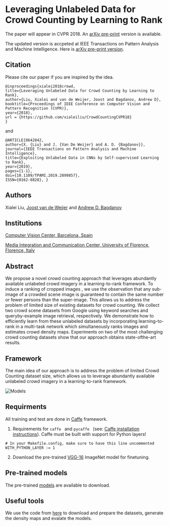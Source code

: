 # Leveraging Unlabeled Data for Crowd Counting by Learning to Rank

The paper will appear in CVPR 2018. An [arXiv pre-print](https://arxiv.org/abs/1803.03095?context=cs) version is available.

The updated version is accpeted at IEEE Transactions on Pattern Analysis and Machine Intelligence. Here is [arXiv pre-print version](https://arxiv.org/abs/1902.06285).

## Citation

Please cite our paper if you are inspired by the idea.

```
@inproceedings{xialei2018crowd,
title={Leveraging Unlabeled Data for Crowd Counting by Learning to Rank},
author={Liu, Xialei and van de Weijer, Joost and Bagdanov, Andrew D},
booktitle={Proceedings of IEEE Conference on Computer Vision and Pattern Recognition (CVPR)},
year={2018},
url = {https://github.com/xialeiliu/CrowdCountingCVPR18}
}
```
and 

```
@ARTICLE{8642842, 
author={X. {Liu} and J. {Van De Weijer} and A. D. {Bagdanov}}, 
journal={IEEE Transactions on Pattern Analysis and Machine Intelligence}, 
title={Exploiting Unlabeled Data in CNNs by Self-supervised Learning to Rank}, 
year={2019}, 
pages={1-1}, 
doi={10.1109/TPAMI.2019.2899857}, 
ISSN={0162-8828}, }
```

## Authors

Xialei Liu, [Joost van de Weijer](https://scholar.google.com/citations?hl=en&user=Gsw2iUEAAAAJ&view_op=list_works&sortby=pubdate) and [Andrew D. Bagdanov](https://scholar.google.com/citations?hl=en&user=_Fk4YUcAAAAJ&view_op=list_works&sortby=pubdate)

## Institutions

[Computer Vision Center, Barcelona, Spain](http://www.cvc.uab.es/lamp/)

[Media Integration and Communication Center, University of Florence, Florence, Italy](https://www.micc.unifi.it/)

## Abstract

We propose a novel crowd counting approach that leverages
abundantly available unlabeled crowd imagery in
a learning-to-rank framework. To induce a ranking of
cropped images , we use the observation that any sub-image
of a crowded scene image is guaranteed to contain the same
number or fewer persons than the super-image. This allows
us to address the problem of limited size of existing
datasets for crowd counting. We collect two crowd scene
datasets from Google using keyword searches and queryby-example
image retrieval, respectively. We demonstrate
how to efficiently learn from these unlabeled datasets by incorporating
learning-to-rank in a multi-task network which
simultaneously ranks images and estimates crowd density
maps. Experiments on two of the most challenging crowd
counting datasets show that our approach obtains state-ofthe-art
results.

## Framework

The main idea of our approach is to address the problem of limited Crowd Counting dataset size, which allows us to leverage abundantly available unlabeled crowd imagery in a learning-to-rank framework.

![Models](./figs/framework.png )

## Requirments

All training and test are done in [Caffe](http://caffe.berkeleyvision.org/) framework.

1. Requirements for ```caffe ``` and  ```pycaffe ``` (see: [Caffe installation instructions](http://caffe.berkeleyvision.org/installation.html)). 
Caffe must be built with support for Python layers!

```
# In your Makefile.config, make sure to have this line uncommented
WITH_PYTHON_LAYER := 1

```

2. Download the pre-trained [VGG-16](https://gist.github.com/ksimonyan/211839e770f7b538e2d8#file-readme-md) ImageNet model for finetuning.

## Pre-trained models

The pre-trained [models](https://drive.google.com/file/d/1L0K_Co6BHh2S1tUYIs-EiYVQ_sysf4ZM/view?usp=sharing) are available to download.

## Useful tools

We use the code from [here](https://github.com/gramuah/ccnn) to download and prepare the datasets, generate the density maps and evalate the models.  

